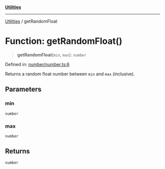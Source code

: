 [**Utilities**](../README.md)

***

[Utilities](../README.md) / getRandomFloat

# Function: getRandomFloat()

> **getRandomFloat**(`min`, `max`): `number`

Defined in: [number/number.ts:6](https://github.com/noobiept/utilities/blob/fa81d9116003a677f25866bee864bc30213a9352/source/number/number.ts#L6)

Returns a random float number between `min` and `max` (inclusive).

## Parameters

### min

`number`

### max

`number`

## Returns

`number`
